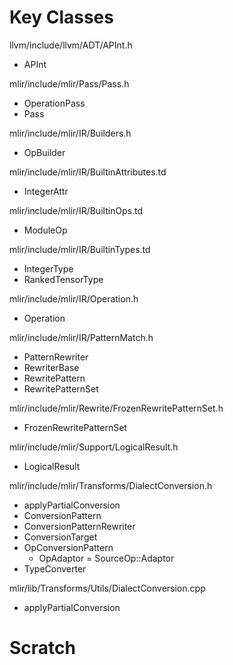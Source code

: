 # Key Classes

llvm/include/llvm/ADT/APInt.h
- APInt

mlir/include/mlir/Pass/Pass.h
- OperationPass
- Pass

mlir/include/mlir/IR/Builders.h
- OpBuilder

mlir/include/mlir/IR/BuiltinAttributes.td
- IntegerAttr

mlir/include/mlir/IR/BuiltinOps.td
- ModuleOp

mlir/include/mlir/IR/BuiltinTypes.td
- IntegerType
- RankedTensorType

mlir/include/mlir/IR/Operation.h
- Operation

mlir/include/mlir/IR/PatternMatch.h
- PatternRewriter
- RewriterBase
- RewritePattern
- RewritePatternSet

mlir/include/mlir/Rewrite/FrozenRewritePatternSet.h
- FrozenRewritePatternSet

mlir/include/mlir/Support/LogicalResult.h
- LogicalResult

mlir/include/mlir/Transforms/DialectConversion.h
- applyPartialConversion
- ConversionPattern
- ConversionPatternRewriter
- ConversionTarget
- OpConversionPattern
  - OpAdaptor = SourceOp::Adaptor
- TypeConverter

mlir/lib/Transforms/Utils/DialectConversion.cpp
- applyPartialConversion

# Scratch
